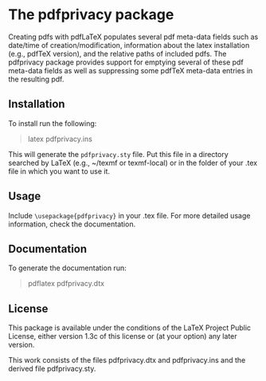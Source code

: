 # The pdfprivacy package

Creating pdfs with pdfLaTeX populates several pdf meta-data fields such as date/time of creation/modification, information about the latex installation (e.g., pdfTeX version), and the relative paths of included pdfs. 
The pdfprivacy package provides support for emptying several of these pdf meta-data fields as well as suppressing some pdfTeX meta-data entries in the resulting pdf.

## Installation

To install run the following:

> latex pdfprivacy.ins

This will generate the `pdfprivacy.sty` file.
Put this file in a directory searched by LaTeX (e.g., ~/texmf or texmf-local) or in the folder of your .tex file in which you want to use it.

## Usage

Include `\usepackage{pdfprivacy}` in your .tex file.
For more detailed usage information, check the documentation.

## Documentation

To generate the documentation run:

> pdflatex pdfprivacy.dtx

## License

This package is available under the conditions of the LaTeX Project Public License, either version 1.3c of this license or (at your option) any later version.

This work consists of the files pdfprivacy.dtx and pdfprivacy.ins and the derived file pdfprivacy.sty.
